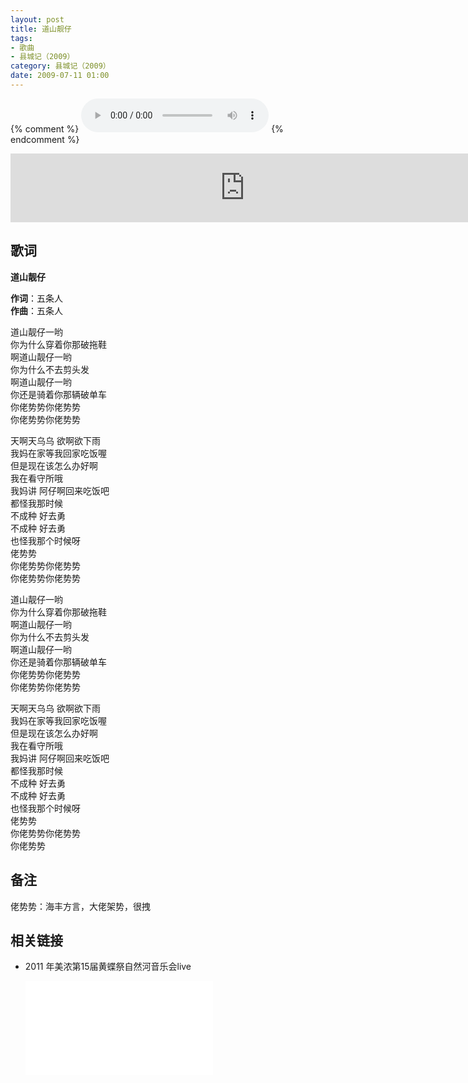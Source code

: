 ```yaml
---
layout: post
title: 道山靓仔
tags: 
- 歌曲
- 县城记（2009）
category: 县城记（2009）
date: 2009-07-11 01:00
---
```

{% comment %}
<audio controls autoplay loop  src="https://eq-sycdn.kuwo.cn/38a6673b1b312f6983ab22aa57e95956/5f9ccd7a/resource/n2/72/31/1335209077.mp3">
您的浏览器不支持 audio 标签。
</audio>
{% endcomment %}

<iframe frameborder="no" border="0" marginwidth="0" marginheight="0" width="750" height="110" loading="lazy" sandbox="allow-popups allow-scripts allow-same-origin" src="https://www.xiami.com/webapp/embed-player?autoPlay=1&id=1769016974"></iframe>

## 歌词
**道山靓仔**

**作词**：五条人   
**作曲**：五条人   

道山靓仔一哟   
你为什么穿着你那破拖鞋   
啊道山靓仔一哟   
你为什么不去剪头发   
啊道山靓仔一哟   
你还是骑着你那辆破单车   
你佬势势你佬势势   
你佬势势你佬势势

天啊天乌乌 欲啊欲下雨   
我妈在家等我回家吃饭喔   
但是现在该怎么办好啊   
我在看守所哦   
我妈讲 阿仔啊回来吃饭吧   
都怪我那时候   
不成种 好去勇   
不成种 好去勇   
也怪我那个时候呀   
佬势势   
你佬势势你佬势势   
你佬势势你佬势势

道山靓仔一哟   
你为什么穿着你那破拖鞋   
啊道山靓仔一哟   
你为什么不去剪头发   
啊道山靓仔一哟   
你还是骑着你那辆破单车   
你佬势势你佬势势   
你佬势势你佬势势

天啊天乌乌 欲啊欲下雨   
我妈在家等我回家吃饭喔   
但是现在该怎么办好啊   
我在看守所哦   
我妈讲 阿仔啊回来吃饭吧   
都怪我那时候   
不成种 好去勇   
不成种 好去勇   
也怪我那个时候呀   
佬势势   
你佬势势你佬势势   
你佬势势

## 备注
佬势势：海丰方言，大佬架势，很拽

## 相关链接
* 2011 年美浓第15届黄蝶祭自然河音乐会live
  
  <div class="iframe-container"><iframe class="responsive-iframe" src="//player.bilibili.com/player.html?aid=584043799&bvid=BV1nz4y1Q7Qs&cid=217333644&page=1" frameborder="no" allowfullscreen="true"></iframe></div>
